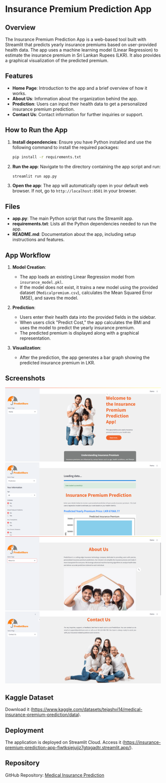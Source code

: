 # Insurance Premium Prediction App

## Overview
The Insurance Premium Prediction App is a web-based tool built with Streamlit that predicts yearly insurance premiums based on user-provided health data. The app uses a machine learning model (Linear Regression) to estimate the insurance premium in Sri Lankan Rupees (LKR). It also provides a graphical visualization of the predicted premium.

## Features
- **Home Page**: Introduction to the app and a brief overview of how it works.
- **About Us**: Information about the organization behind the app.
- **Prediction**: Users can input their health data to get a personalized insurance premium prediction.
- **Contact Us**: Contact information for further inquiries or support.

## How to Run the App
1. **Install dependencies**: Ensure you have Python installed and use the following command to install the required packages:

    ```bash
    pip install -r requirements.txt
    ```

2. **Run the app**: Navigate to the directory containing the app script and run:

    ```bash
    streamlit run app.py
    ```

3. **Open the app**: The app will automatically open in your default web browser. If not, go to `http://localhost:8501` in your browser.

## Files
- **app.py**: The main Python script that runs the Streamlit app.
- **requirements.txt**: Lists all the Python dependencies needed to run the app.
- **README.md**: Documentation about the app, including setup instructions and features.

## App Workflow
1. **Model Creation**:
   - The app loads an existing Linear Regression model from `insurance_model.pkl`.
   - If the model does not exist, it trains a new model using the provided dataset (`Medicalpremium.csv`), calculates the Mean Squared Error (MSE), and saves the model.
   
2. **Prediction**:
   - Users enter their health data into the provided fields in the sidebar.
   - When users click "Predict Cost," the app calculates the BMI and uses the model to predict the yearly insurance premium.
   - The predicted premium is displayed along with a graphical representation.

3. **Visualization**:
   - After the prediction, the app generates a bar graph showing the predicted insurance premium in LKR.

## Screenshots

![Home](/screenshot/Home.png)
![Prediction](/screenshot/prediction.png)
![About Us](/screenshot/About%20Us.png)
![Contact Us](/screenshot/contact%20us.png)


## Kaggle Dataset

Download it (https://www.kaggle.com/datasets/tejashvi14/medical-insurance-premium-prediction/data).

## Deployment

The application is deployed on Streamlit Cloud. Access it (https://insurance-premium-prediction-app-fiwtksjejujjz7gtqgadtr.streamlit.app/).

## Repository

GitHub Repository: [Medical Insurance Prediction](https://github.com/Waruni9810/insurance-premium-prediction-app)

